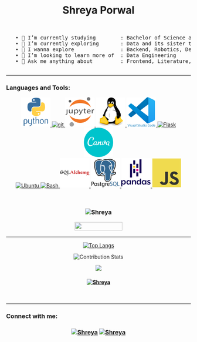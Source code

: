 <h1 align="center" color="cyan">Shreya Porwal</h1><br>


<p align="center">
  <pre color="teal">
   &bull; 🔭 I’m currently studying        : Bachelor of Science at Indian Institute of Technology, Madras
   &bull; 🌱 I’m currently exploring       : Data and its sister term fields
   &bull; 🌱 I wanna explore               : Backend, Robotics, DevOps
   &bull; 👯 I’m looking to learn more of  : Data Engineering
   &bull; 💬 Ask me anything about         : Frontend, Literature, Graphic Design
 </pre>

<hr/>

<h3 align="left">Languages and Tools:</h3>
<div>
<p align="center">
<a href="https://www.python.org/" target="_blank"> <img src="https://github.com/devicons/devicon/blob/master/icons/python/python-original-wordmark.svg" alt="Python" width="80" height="80"/> </a>             
<a href="https://git-scm.com/" target="_blank"> <img src="https://www.vectorlogo.zone/logos/git-scm/git-scm-icon.svg" alt="git"  width="80" height="80"/> </a>                  <!--
<a href="https://www.docker.com/" target="_blank"> <img src="https://github.com/devicons/devicon/blob/master/icons/docker/docker-plain-wordmark.svg" alt="Docker" width="80" height="80"/> </a>   -->         
<a href="https://jupyter.org/" target="_blank"> <img src="https://github.com/devicons/devicon/blob/master/icons/jupyter/jupyter-original-wordmark.svg" alt="Jupyter"  width="80" height="80"/> </a>           
<a href="https://www.linux.org/" target="_blank"> <img src="https://github.com/devicons/devicon/blob/master/icons/linux/linux-original.svg" alt="Linux" width="80" height="80"/> </a>        
<a href="https://code.visualstudio.com/" target="_blank"> <img src="https://github.com/devicons/devicon/blob/master/icons/vscode/vscode-original-wordmark.svg" alt="VSCode"  width="80" height="80"/> </a>         
<a href="https://flask.palletsprojects.com/" target="_blank"> <img src="https://www.ui-themes.com/content/images/size/w600/2024/01/cover-flask.jpg" alt="Flask" width="80" height="80"/> </a>           
<!-- <a href="https://www.sqlite.org/"  style="background:#fffff" target="_blank"> <img src="https://dwglogo.com/wp-content/uploads/2018/03/SQLite_Vector_logo.png" alt="SQLite"  width="80" height="80"/> </a> -->
<a href="https://www.canva.com/" target="_blank"> <img src="https://github.com/devicons/devicon/blob/master/icons/canva/canva-original.svg" alt="Canva"  width="80" height="80"/> </a> <br>
<!--<a href="https://getbootstrap.com/" target="_blank"> <img src="https://github.com/devicons/devicon/blob/master/icons/bootstrap/bootstrap-original-wordmark.svg" alt="Bootstrap"  width="80" height="80"/> </a>-->
<a href="https://ubuntu.com/" target="_blank"> <img src="https://static-00.iconduck.com/assets.00/ubuntu-plain-icon-256x256-we4d4gd0.png" alt="Ubuntu"  width="80" height="80"/> </a>
<a href="https://www.gnu.org/software/bash/" target="_blank"> <img src="https://bashlogo.com/img/symbol/png/monochrome_light.png" alt="Bash"  width="80" height="80"/> </a>
<!-- <a href="https:/github.com/" target="_blank"> <img src="https://github.com/devicons/devicon/blob/master/icons/github/github-original-wordmark.svg" alt="Github"  width="80" height="80"/> </a> -->
<a href="https://www.sqlalchemy.org/" target="_blank"> <img src="https://github.com/devicons/devicon/blob/master/icons/sqlalchemy/sqlalchemy-original-wordmark.svg" alt="SQLalchemy"  width="80" height="80"/> </a>
  <!--
<a href="https://reactjs.org/" target="_blank"> <img src="https://github.com/devicons/devicon/blob/master/icons/react/react-original-wordmark.svg" alt="React"  width="80" height="80"/> </a>-->
<a href="https://www.postgresql.org/" target="_blank"> <img src="https://github.com/devicons/devicon/blob/master/icons/postgresql/postgresql-original-wordmark.svg" alt="Postgres"  width="80" height="80"/> </a>
<a href="https://pandas.pydata.org/" target="_blank"> <img src="https://github.com/devicons/devicon/blob/master/icons/pandas/pandas-original-wordmark.svg" alt="Pandas"  width="80" height="80"/> </a>
<!--<a href="https://www.mongodb.com/" target="_blank"> <img src="https://github.com/devicons/devicon/blob/master/icons/mongodb/mongodb-original-wordmark.svg" alt="MongoDB"  width="80" height="80"/> </a>-->
<!--<a href="https://insomnia.rest/" target="_blank"> <img src="https://github.com/devicons/devicon/blob/master/icons/insomnia/insomnia-original-wordmark.svg" alt="Insomnia"  width="80" height="80"/> </a>-->
<a href="https://developer.mozilla.org/en-US/docs/Web/JavaScript" target="_blank"> <img src="https://github.com/devicons/devicon/blob/master/icons/javascript/javascript-original.svg" alt="JavaScript"  width="80" height="80"/> </a>
</p><br>

</div>

<h3 align="center"> <img src="https://komarev.com/ghpvc/?username=porwalshreyaa&label=Profile%20views&color=008080&style=plastic" height=24 width=130 alt="Shreya" /> </h3>

<p align="center"><a target='_blank' href="https://shreyaporwal.netlify.app"><img src="https://img.shields.io/website?url=https://shreyaporwal.netlify.app&logo=github&style=plastic" height=23 width=130/></a></p><hr>


<div align="center">


[![Top Langs](https://github-readme-stats.vercel.app/api/top-langs/?username=porwalshreyaa)](https://github.com/porwalshreyaa/github-readme-stats) <br>



![Contribution Stats](https://github-readme-stats.vercel.app/api?username=porwalshreyaa&show_icons=true&locale=en&theme=holi) <br>



</div>

<p align="center"><img src="https://github-readme-streak-stats.herokuapp.com/?user=porwalshreyaa&theme=holi"/></p>
<h4 align="center"> <a href="https://github.com/ryo-ma/github-profile-trophy"><img src="https://github-profile-trophy.vercel.app/?username=porwalshreyaa&theme=dark&row=2&column=4" alt="Shreya" /></a></h4><br>


<!--<p align="center"><img src="https://github-readme-stats.vercel.app/api?username=porwalshreyaa&repo=github-readme-stats&cache_seconds=86400&theme=holi" /></p><br>-->

<hr>


<h3 align="left">Connect with me:</h3>
<h3 align="center">
<a href="https://twitter.com/IamShreyaPorwal" target="blank"><img align="center" src="https://raw.githubusercontent.com/rahuldkjain/github-profile-readme-generator/master/src/images/icons/Social/twitter.svg" alt="Shreya" height="30" width="40" /></a>
<a href="https://www.linkedin.com/in/porwalshreya" target="blank"><img align="center" src="https://raw.githubusercontent.com/rahuldkjain/github-profile-readme-generator/master/src/images/icons/Social/linked-in-alt.svg" alt="Shreya" height="30" width="40" /></a>
</h3>


 
 <br>

